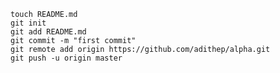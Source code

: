 
	touch README.md
	git init
	git add README.md
	git commit -m "first commit"
	git remote add origin https://github.com/adithep/alpha.git
	git push -u origin master
